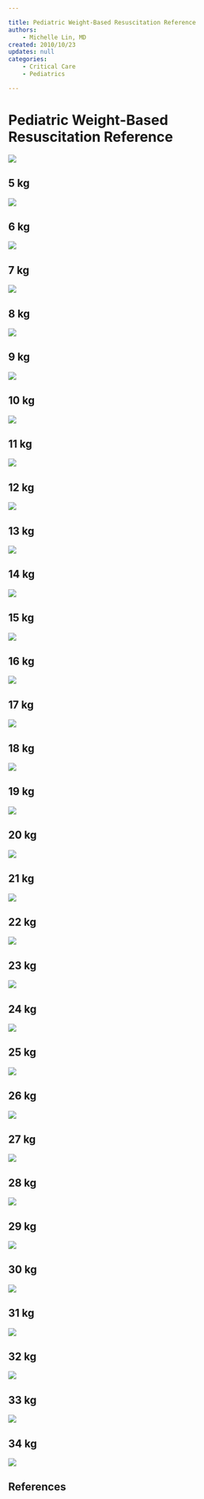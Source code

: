 ```yaml
---

title: Pediatric Weight-Based Resuscitation Reference
authors:
    - Michelle Lin, MD
created: 2010/10/23
updates: null
categories:
    - Critical Care
    - Pediatrics

---
```


# Pediatric Weight-Based Resuscitation Reference

![](image-1.png)

## 5 kg

![](image-2.png)

## 6 kg

![](image-3.png)

## 7 kg

![](image-4.png)

## 8 kg

![](image-5.png)

## 9 kg

![](image-6.png)

## 10 kg

![](image-7.png)

## 11 kg

![](image-8.png)

## 12 kg

![](image-9.png)

## 13 kg

![](image-10.png)

## 14 kg

![](image-11.png)

## 15 kg

![](image-12.png)

## 16 kg

![](image-13.png)

## 17 kg

![](image-14.png)

## 18 kg

![](image-15.png)

## 19 kg

![](image-16.png)

## 20 kg

![](image-17.png)

## 21 kg

![](image-18.png)

## 22 kg

![](image-19.png)

## 23 kg

![](image-20.png)

## 24 kg

![](image-21.png)

## 25 kg

![](image-22.png)

## 26 kg

![](image-23.png)

## 27 kg

![](image-24.png)

## 28 kg

![](image-25.png)

## 29 kg

![](image-26.png)

## 30 kg

![](image-27.png)

## 31 kg

![](image-28.png)

## 32 kg

![](image-29.png)

## 33 kg

![](image-30.png)

## 34 kg

![](image-31.png)

## References

